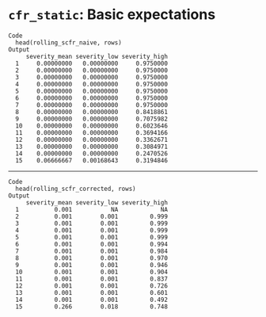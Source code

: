 # `cfr_static`: Basic expectations

    Code
      head(rolling_scfr_naive, rows)
    Output
         severity_mean severity_low severity_high
      1     0.00000000   0.00000000     0.9750000
      2     0.00000000   0.00000000     0.9750000
      3     0.00000000   0.00000000     0.9750000
      4     0.00000000   0.00000000     0.9750000
      5     0.00000000   0.00000000     0.9750000
      6     0.00000000   0.00000000     0.9750000
      7     0.00000000   0.00000000     0.9750000
      8     0.00000000   0.00000000     0.8418861
      9     0.00000000   0.00000000     0.7075982
      10    0.00000000   0.00000000     0.6023646
      11    0.00000000   0.00000000     0.3694166
      12    0.00000000   0.00000000     0.3362671
      13    0.00000000   0.00000000     0.3084971
      14    0.00000000   0.00000000     0.2470526
      15    0.06666667   0.00168643     0.3194846

---

    Code
      head(rolling_scfr_corrected, rows)
    Output
         severity_mean severity_low severity_high
      1          0.001           NA            NA
      2          0.001        0.001         0.999
      3          0.001        0.001         0.999
      4          0.001        0.001         0.999
      5          0.001        0.001         0.999
      6          0.001        0.001         0.994
      7          0.001        0.001         0.984
      8          0.001        0.001         0.970
      9          0.001        0.001         0.946
      10         0.001        0.001         0.904
      11         0.001        0.001         0.837
      12         0.001        0.001         0.726
      13         0.001        0.001         0.601
      14         0.001        0.001         0.492
      15         0.266        0.018         0.748

